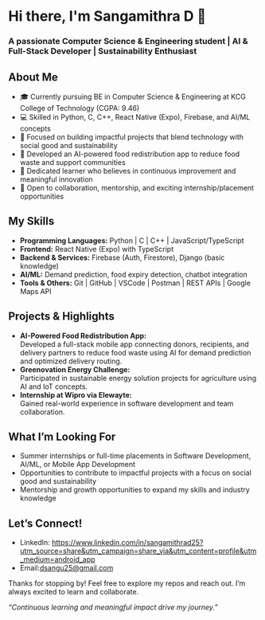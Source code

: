 # Hi there, I'm Sangamithra D 👋

### A passionate Computer Science & Engineering student | AI & Full-Stack Developer | Sustainability Enthusiast

## About Me

- 🎓 Currently pursuing BE in Computer Science & Engineering at KCG College of Technology (CGPA: 9.46)  
- 💻 Skilled in Python, C, C++, React Native (Expo), Firebase, and AI/ML concepts  
- 🌱 Focused on building impactful projects that blend technology with social good and sustainability  
- 🚀 Developed an AI-powered food redistribution app to reduce food waste and support communities  
- 🎯 Dedicated learner who believes in continuous improvement and meaningful innovation  
- 🤝 Open to collaboration, mentorship, and exciting internship/placement opportunities  

## My Skills

- **Programming Languages:** Python | C | C++ | JavaScript/TypeScript  
- **Frontend:** React Native (Expo) with TypeScript  
- **Backend & Services:** Firebase (Auth, Firestore), Django (basic knowledge)  
- **AI/ML:** Demand prediction, food expiry detection, chatbot integration  
- **Tools & Others:** Git | GitHub | VSCode | Postman | REST APIs | Google Maps API  

## Projects & Highlights

- **AI-Powered Food Redistribution App:**  
  Developed a full-stack mobile app connecting donors, recipients, and delivery partners to reduce food waste using AI for demand prediction and optimized delivery routing.  
- **Greenovation Energy Challenge:**  
  Participated in sustainable energy solution projects for agriculture using AI and IoT concepts.  
- **Internship at Wipro via Elewayte:**  
  Gained real-world experience in software development and team collaboration.  

## What I’m Looking For

- Summer internships or full-time placements in Software Development, AI/ML, or Mobile App Development  
- Opportunities to contribute to impactful projects with a focus on social good and sustainability  
- Mentorship and growth opportunities to expand my skills and industry knowledge  

## Let’s Connect!

- LinkedIn: https://www.linkedin.com/in/sangamithrad25?utm_source=share&utm_campaign=share_via&utm_content=profile&utm_medium=android_app
- Email:dsangu25@gmail.com

Thanks for stopping by! Feel free to explore my repos and reach out. I’m always excited to learn and collaborate.

*“Continuous learning and meaningful impact drive my journey.”*
